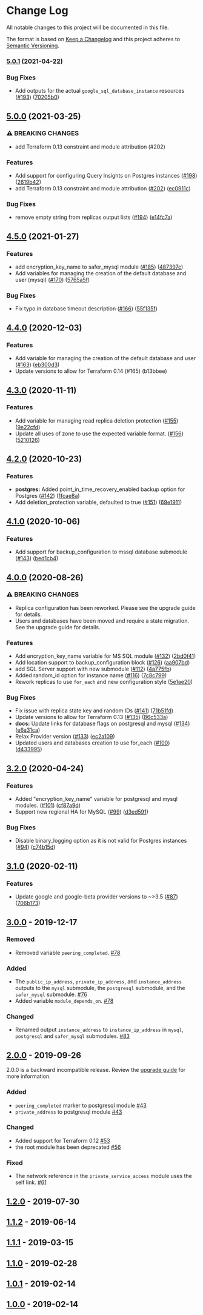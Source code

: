 # Change Log

All notable changes to this project will be documented in this file.

The format is based on [Keep a Changelog](http://keepachangelog.com/) and this
project adheres to [Semantic Versioning](http://semver.org/).

### [5.0.1](https://www.github.com/terraform-google-modules/terraform-google-sql-db/compare/v5.0.0...v5.0.1) (2021-04-22)


### Bug Fixes

* Add outputs for the actual `google_sql_database_instance` resources ([#193](https://www.github.com/terraform-google-modules/terraform-google-sql-db/issues/193)) ([70205b0](https://www.github.com/terraform-google-modules/terraform-google-sql-db/commit/70205b0023df9ff68783fc1b7a5c4adf2dda90ef))

## [5.0.0](https://www.github.com/terraform-google-modules/terraform-google-sql-db/compare/v4.5.0...v5.0.0) (2021-03-25)


### ⚠ BREAKING CHANGES

* add Terraform 0.13 constraint and module attribution (#202)

### Features

* Add support for configuring Query Insights on Postgres instances ([#198](https://www.github.com/terraform-google-modules/terraform-google-sql-db/issues/198)) ([2619b42](https://www.github.com/terraform-google-modules/terraform-google-sql-db/commit/2619b42df54a4bfe78726eee3a86e927b996e17d))
* add Terraform 0.13 constraint and module attribution ([#202](https://www.github.com/terraform-google-modules/terraform-google-sql-db/issues/202)) ([ec0911c](https://www.github.com/terraform-google-modules/terraform-google-sql-db/commit/ec0911c686e6d534fe89c73f0cfb4d3f31519c42))


### Bug Fixes

* remove empty string from replicas output lists ([#194](https://www.github.com/terraform-google-modules/terraform-google-sql-db/issues/194)) ([e14fc7a](https://www.github.com/terraform-google-modules/terraform-google-sql-db/commit/e14fc7a3fe41782d81a50f8674766e1752ec4f4e))

## [4.5.0](https://www.github.com/terraform-google-modules/terraform-google-sql-db/compare/v4.4.0...v4.5.0) (2021-01-27)


### Features

* add encryption_key_name to safer_mysql module ([#185](https://www.github.com/terraform-google-modules/terraform-google-sql-db/issues/185)) ([487397c](https://www.github.com/terraform-google-modules/terraform-google-sql-db/commit/487397c160ad698af7e3e01ccd175d4d72fcc2a0))
* Add variables for managing the creation of the default database and user (mysql) ([#170](https://www.github.com/terraform-google-modules/terraform-google-sql-db/issues/170)) ([5765a5f](https://www.github.com/terraform-google-modules/terraform-google-sql-db/commit/5765a5f8acfb6154e32c6c75f1ee3718b20d2f76))


### Bug Fixes

* Fix typo in database timeout description ([#166](https://www.github.com/terraform-google-modules/terraform-google-sql-db/issues/166)) ([55f135f](https://www.github.com/terraform-google-modules/terraform-google-sql-db/commit/55f135f78c100e89a1957f15625412b7a0bba0db))

## [4.4.0](https://www.github.com/terraform-google-modules/terraform-google-sql-db/compare/v4.3.0...v4.4.0) (2020-12-03)


### Features

* Add variable for managing the creation of the default database and user ([#163](https://www.github.com/terraform-google-modules/terraform-google-sql-db/issues/163)) ([eb300d3](https://www.github.com/terraform-google-modules/terraform-google-sql-db/commit/eb300d32ed1fe149e2f8d1ac8521de2fb967cd67))
* Update versions to allow for Terraform 0.14 (#165) (b13bbee)

## [4.3.0](https://www.github.com/terraform-google-modules/terraform-google-sql-db/compare/v4.2.0...v4.3.0) (2020-11-11)


### Features

* Add variable for managing read replica deletion protection ([#155](https://www.github.com/terraform-google-modules/terraform-google-sql-db/issues/155)) ([9e22cfd](https://www.github.com/terraform-google-modules/terraform-google-sql-db/commit/9e22cfd35f97608d6b5a76dd30c80299d5b782e3))
* Update all uses of zone to use the expected variable format. ([#156](https://www.github.com/terraform-google-modules/terraform-google-sql-db/issues/156)) ([5210126](https://www.github.com/terraform-google-modules/terraform-google-sql-db/commit/52101264c2aa53bc15372b72459c5475a8aaf795))

## [4.2.0](https://www.github.com/terraform-google-modules/terraform-google-sql-db/compare/v4.1.0...v4.2.0) (2020-10-23)


### Features

* **postgres:** Added point_in_time_recovery_enabled backup option for Postgres ([#142](https://www.github.com/terraform-google-modules/terraform-google-sql-db/issues/142)) ([1fcae8a](https://www.github.com/terraform-google-modules/terraform-google-sql-db/commit/1fcae8a4480e1720c83eb2cb9e84c4f768dc767f))
* Add deletion_protection variable, defaulted to true ([#151](https://www.github.com/terraform-google-modules/terraform-google-sql-db/issues/151)) ([69e1911](https://www.github.com/terraform-google-modules/terraform-google-sql-db/commit/69e19111f8cd0fa60edea437d48e8d8a2ead1f94))

## [4.1.0](https://www.github.com/terraform-google-modules/terraform-google-sql-db/compare/v4.0.0...v4.1.0) (2020-10-06)


### Features

* Add support for backup_configuration to mssql database submodule ([#143](https://www.github.com/terraform-google-modules/terraform-google-sql-db/issues/143)) ([bed1cb4](https://www.github.com/terraform-google-modules/terraform-google-sql-db/commit/bed1cb487de3858c9eccfae9ebd3707f94569e0c))

## [4.0.0](https://www.github.com/terraform-google-modules/terraform-google-sql-db/compare/v3.2.0...v4.0.0) (2020-08-26)


### ⚠ BREAKING CHANGES

* Replica configuration has been reworked. Please see the upgrade guide for details.
* Users and databases have been moved and require a state migration. See the upgrade guide for details.

### Features

* Add encryption_key_name variable for MS SQL module ([#132](https://www.github.com/terraform-google-modules/terraform-google-sql-db/issues/132)) ([2bd0f41](https://www.github.com/terraform-google-modules/terraform-google-sql-db/commit/2bd0f41ba4ecd321f32f17dda36f7fa04dad1a41))
* Add location support to backup_configuration block ([#126](https://www.github.com/terraform-google-modules/terraform-google-sql-db/issues/126)) ([aa907bd](https://www.github.com/terraform-google-modules/terraform-google-sql-db/commit/aa907bd75281991445962fab2d70d04e21492a19))
* add SQL Server support with new submodule ([#112](https://www.github.com/terraform-google-modules/terraform-google-sql-db/issues/112)) ([4a775fb](https://www.github.com/terraform-google-modules/terraform-google-sql-db/commit/4a775fbfbc628df9573cdbc7443a2a47ed3a16e3))
* Added random_id option for instance name ([#116](https://www.github.com/terraform-google-modules/terraform-google-sql-db/issues/116)) ([7c8c799](https://www.github.com/terraform-google-modules/terraform-google-sql-db/commit/7c8c799552f0567d71df287770936d53b2bd8138))
* Rework replicas to use `for_each` and new configuration style ([5e1ae20](https://www.github.com/terraform-google-modules/terraform-google-sql-db/commit/5e1ae20e5b7efdbb35f733897f5a4378389337d3))


### Bug Fixes

* Fix issue with replica state key and random IDs ([#141](https://www.github.com/terraform-google-modules/terraform-google-sql-db/issues/141)) ([71b51fd](https://www.github.com/terraform-google-modules/terraform-google-sql-db/commit/71b51fd0d4687f7c2cecf85724649a2d9785e053))
* Update versions to allow for Terraform 0.13 ([#135](https://www.github.com/terraform-google-modules/terraform-google-sql-db/issues/135)) ([86c533a](https://www.github.com/terraform-google-modules/terraform-google-sql-db/commit/86c533a65a2cb3d3602bb5ef1f1e1b81b4b8fa15))
* **docs:** Update links for database flags on postgresql and mysql ([#134](https://www.github.com/terraform-google-modules/terraform-google-sql-db/issues/134)) ([e6a31ca](https://www.github.com/terraform-google-modules/terraform-google-sql-db/commit/e6a31cad5cbb15fa3716edeebe5b1e3421e09d60))
* Relax Provider version ([#133](https://www.github.com/terraform-google-modules/terraform-google-sql-db/issues/133)) ([ec2a109](https://www.github.com/terraform-google-modules/terraform-google-sql-db/commit/ec2a1092a71c41abd68d974bcd03afc0ede07fd0))
* Updated users and databases creation to use for_each ([#100](https://www.github.com/terraform-google-modules/terraform-google-sql-db/issues/100)) ([d433995](https://www.github.com/terraform-google-modules/terraform-google-sql-db/commit/d4339956caa9d16ea07b3d99925b926765322894))

## [3.2.0](https://www.github.com/terraform-google-modules/terraform-google-sql-db/compare/v3.1.0...v3.2.0) (2020-04-24)


### Features

* Added "encryption_key_name" variable for postgresql and mysql modules. ([#101](https://www.github.com/terraform-google-modules/terraform-google-sql-db/issues/101)) ([cf87a9d](https://www.github.com/terraform-google-modules/terraform-google-sql-db/commit/cf87a9d1490d5970f3557866b1ad2508115904c5))
* Support new regional HA for MySQL ([#99](https://www.github.com/terraform-google-modules/terraform-google-sql-db/issues/99)) ([d3ed591](https://www.github.com/terraform-google-modules/terraform-google-sql-db/commit/d3ed591f4d3ef425f0afca908b0b692626e4f0da))


### Bug Fixes

* Disable binary_logging option as it is not valid for Postgres instances ([#94](https://www.github.com/terraform-google-modules/terraform-google-sql-db/issues/94)) ([c74b15d](https://www.github.com/terraform-google-modules/terraform-google-sql-db/commit/c74b15d09298e0821b2e5da3996fc0839c13ffeb))

## [3.1.0](https://www.github.com/terraform-google-modules/terraform-google-sql-db/compare/v3.0.0...v3.1.0) (2020-02-11)


### Features

* Update google and google-beta provider versions to ~>3.5 ([#87](https://www.github.com/terraform-google-modules/terraform-google-sql-db/issues/87)) ([706b173](https://www.github.com/terraform-google-modules/terraform-google-sql-db/commit/706b173e9a4f586e50f306fa055aad4e337e7b69))

## [3.0.0] - 2019-12-17

### Removed

- Removed variable `peering_completed`. [#78]

### Added

- The `public_ip_address`, `private_ip_address`, and `instance_address` outputs to the `mysql` submodule, the `postgresql`
submodule, and the `safer_mysql` submodule. [#76]
- Added variable `module_depends_on`. [#78]

### Changed

- Renamed output `instance_address` to `instance_ip_address` in `mysql`, `postgresql` and `safer_mysql` submodules. [#83]

## [2.0.0] - 2019-09-26

2.0.0 is a backward incompatible release. Review the
[upgrade guide](docs/upgrading_to_sql_db_2.0.0.md) for more information.

### Added

- `peering_completed` marker to postgresql module [#43]
- `private_address` to postgresql module [#43]

### Changed

- Added support for Terraform 0.12 [#53]
- the root module has been deprecated [#56]

### Fixed

- The network reference in the `private_service_access` module uses the
  self link. [#61]

## [1.2.0] - 2019-07-30

## [1.1.2] - 2019-06-14

## [1.1.1] - 2019-03-15

## [1.1.0] - 2019-02-28

## [1.0.1] - 2019-02-14

## [1.0.0] - 2019-02-14

[Unreleased]: https://github.com/terraform-google-modules/terraform-google-sql-db/compare/v3.0.0...HEAD
[3.0.0]: https://github.com/terraform-google-modules/terraform-google-sql-db/compare/v2.0.0...v3.0.0
[2.0.0]: https://github.com/terraform-google-modules/terraform-google-sql-db/compare/v1.2.0...v2.0.0
[1.2.0]: https://github.com/terraform-google-modules/terraform-google-sql-db/compare/1.1.2...v1.2.0
[1.1.2]: https://github.com/terraform-google-modules/terraform-google-sql-db/compare/1.1.1...1.1.2
[1.1.1]: https://github.com/terraform-google-modules/terraform-google-sql-db/compare/1.1.0...1.1.1
[1.1.0]: https://github.com/terraform-google-modules/terraform-google-sql-db/compare/1.0.1...1.1.0
[1.0.1]: https://github.com/terraform-google-modules/terraform-google-sql-db/compare/1.0.0...1.0.1
[1.0.0]: https://github.com/terraform-google-modules/terraform-google-sql-db/releases/tag/1.0.0

[#83]: https://github.com/terraform-google-modules/terraform-google-sql-db/pull/83
[#78]: https://github.com/terraform-google-modules/terraform-google-sql-db/pull/78
[#76]: https://github.com/terraform-google-modules/terraform-google-sql-db/pull/76
[#61]: https://github.com/terraform-google-modules/terraform-google-sql-db/pull/61
[#56]: https://github.com/terraform-google-modules/terraform-google-sql-db/pull/56
[#53]: https://github.com/terraform-google-modules/terraform-google-sql-db/pull/53
[#43]: https://github.com/terraform-google-modules/terraform-google-sql-db/pull/43
